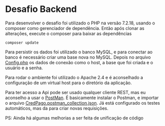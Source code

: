 # Desafio Backend

Para desenvolver o desafio foi utilizado o PHP na versão 7.2.18, usando o composer como gerenciador de dependência. Então após clonar as alterações, execute o composer para baixar as dependências

```
composer update
```
Para persistir os dados foi utilizado o banco MySQL, e para conectar ao banco é necessário criar uma base nova no MySQL. Depois no arquivo [Config.php](app/Config.php) os dados de conexão como o host, a base que foi criada e o usuário e a senha.

Para rodar o ambiente foi utilizado o Apache 2.4 e é aconselhado a configuração de um virtual host para o diretório da aplicação.

Para ter acesso a Api pode ser usado qualquer cliente REST, mas eu aconselho a usar o [PostMan](https://www.getpostman.com/downloads/). É basicamente instalar o Postman, e importar o arquivo [CredPago.postman_collection.json](CredPago.postman_collection.json). Já está configurado os testes automáticos, mas da para criar novas requisições.

PS: Ainda há algumas melhorias a ser feita de unificação de código